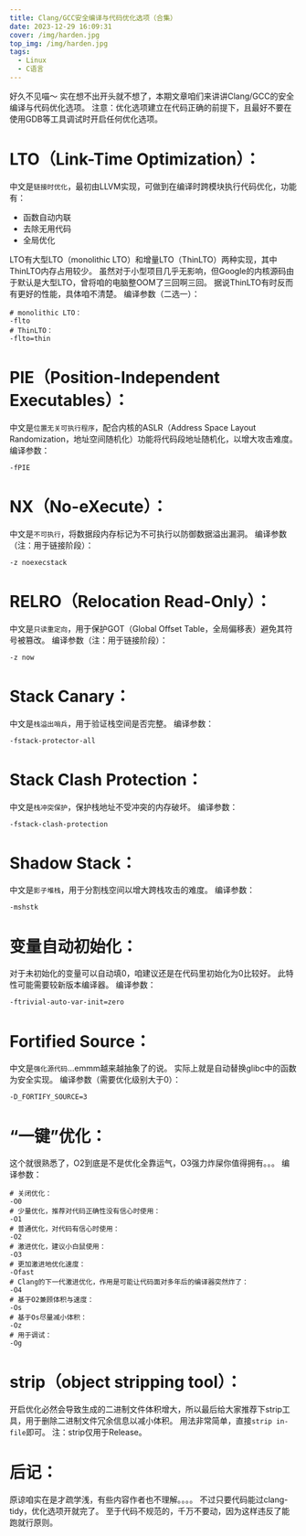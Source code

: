 ```yaml
---
title: Clang/GCC安全编译与代码优化选项（合集）
date: 2023-12-29 16:09:31
cover: /img/harden.jpg
top_img: /img/harden.jpg
tags:
  - Linux
  - C语言
---
```

好久不见喵～
实在想不出开头就不想了，本期文章咱们来讲讲Clang/GCC的安全编译与代码优化选项。
注意：优化选项建立在代码正确的前提下，且最好不要在使用GDB等工具调试时开启任何优化选项。
# LTO（Link-Time Optimization）：
中文是`链接时优化`，最初由LLVM实现，可做到在编译时跨模块执行代码优化，功能有：
- 函数自动内联
- 去除无用代码
- 全局优化

LTO有大型LTO（monolithic LTO）和增量LTO（ThinLTO）两种实现，其中ThinLTO内存占用较少。
虽然对于小型项目几乎无影响，但Google的内核源码由于默认是大型LTO，曾将咱的电脑整OOM了三回啊三回。
据说ThinLTO有时反而有更好的性能，具体咱不清楚。
编译参数（二选一）：
```
# monolithic LTO：
-flto
# ThinLTO：
-flto=thin
```
# PIE（Position-Independent Executables）：
中文是`位置无关可执行程序`，配合内核的ASLR（Address Space Layout Randomization，地址空间随机化）功能将代码段地址随机化，以增大攻击难度。
编译参数：
```
-fPIE
```
# NX（No-eXecute）：
中文是`不可执行`，将数据段内存标记为不可执行以防御数据溢出漏洞。
编译参数（注：用于链接阶段）：
```
-z noexecstack
```
# RELRO（Relocation Read-Only）：
中文是`只读重定向`，用于保护GOT（Global Offset Table，全局偏移表）避免其符号被篡改。
编译参数（注：用于链接阶段）：
```
-z now
```
# Stack Canary：
中文是`栈溢出哨兵`，用于验证栈空间是否完整。
编译参数：
```
-fstack-protector-all
```
# Stack Clash Protection：
中文是`栈冲突保护`，保护栈地址不受冲突的内存破坏。
编译参数：
```
-fstack-clash-protection
```
# Shadow Stack：
中文是`影子堆栈`，用于分割栈空间以增大跨栈攻击的难度。
编译参数：
```
-mshstk
```
# 变量自动初始化：
对于未初始化的变量可以自动填0，咱建议还是在代码里初始化为0比较好。
此特性可能需要较新版本编译器。
编译参数：
```
-ftrivial-auto-var-init=zero
```
# Fortified Source：
中文是`强化源代码`...emmm越来越抽象了的说。
实际上就是自动替换glibc中的函数为安全实现。
编译参数（需要优化级别大于0）：
```
-D_FORTIFY_SOURCE=3
```
# “一键”优化：
这个就很熟悉了，O2到底是不是优化全靠运气，O3强力炸屎你值得拥有。。。
编译参数：
```
# 关闭优化：
-O0
# 少量优化，推荐对代码正确性没有信心时使用：
-O1
# 普通优化，对代码有信心时使用：
-O2
# 激进优化，建议小白鼠使用：
-O3
# 更加激进地优化速度：
-Ofast
# Clang的下一代激进优化，作用是可能让代码面对多年后的编译器突然炸了：
-O4
# 基于O2兼顾体积与速度：
-Os
# 基于Os尽量减小体积：
-Oz
# 用于调试：
-Og
```
# strip（object stripping tool）：
开启优化必然会导致生成的二进制文件体积增大，所以最后给大家推荐下strip工具，用于删除二进制文件冗余信息以减小体积。
用法非常简单，直接`strip in-file`即可。
注：strip仅用于Release。
# 后记：
原谅咱实在是才疏学浅，有些内容作者也不理解。。。。
不过只要代码能过clang-tidy，优化选项开就完了。
至于代码不规范的，千万不要动，因为这样违反了能跑就行原则。
